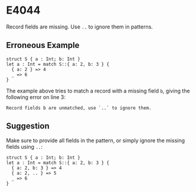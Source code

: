 # E4044

Record fields are missing. Use `..` to ignore them in patterns.

## Erroneous Example

```moonbit
struct S { a : Int; b: Int }
let a : Int = match S::{ a: 2, b: 3 } {
  { a: 2 } => 4
  _ => 6
}
```

The example above tries to match a record with a missing field `b`,
giving the following error on line 3:

```
Record fields b are unmatched, use `..` to ignore them.
```

## Suggestion

Make sure to provide all fields in the pattern,
or simply ignore the missing fields using `..`:

```moonbit
struct S { a : Int; b: Int }
let a : Int = match S::{ a: 2, b: 3 } {
  { a: 2, b: 3 } => 4
  { a: 2, .. } => 5
  _ => 6
}
```
